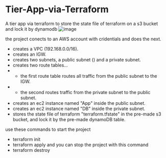 # Tier-App-via-Terraform
A tier app via terraform to store the state file of terraform on a s3 bucket and lock it by dynamodb
![image](https://github.com/Adel-Nasser-Eid/Tier-App-via-Terraform/assets/135515358/6d6f3846-64cd-40e4-959d-ac82c018b411)

the project conects to an AWS account with cridentials and does the next.
- creates a VPC (192.168.0.0/16).
- creates an IGW.
- creates two subnets, a public subnet () and a private subnet.
- creates two route tables...
- - the first route table routes all traffic from the public subnet to the IGW.
- - the second routes traffic from the private subnet to the public subnet.
- creates an ec2 instance named "App" inside the public subnet.
- creates an ec2 instance named "DB" inside the private subnet.
- stores the state file of terraform "terraform.tfstate" in the pre-made s3 bucket, and lock it by the pre-made dynamoDB table.

use these commands to start the project
- terraform init
- terraform apply
and you can stop the project with this command
- terraform destroy
